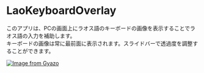# LaoKeyboardOverlay

このアプリは、PCの画面上にラオス語のキーボードの画像を表示することでラオス語の入力を補助します。  
キーボードの画像は常に最前面に表示されます。スライドバーで透過度を調整することができます。  

[![Image from Gyazo](https://i.gyazo.com/e7f1407ce4ba4460a6e4af4001422bc6.gif)](https://gyazo.com/e7f1407ce4ba4460a6e4af4001422bc6)
